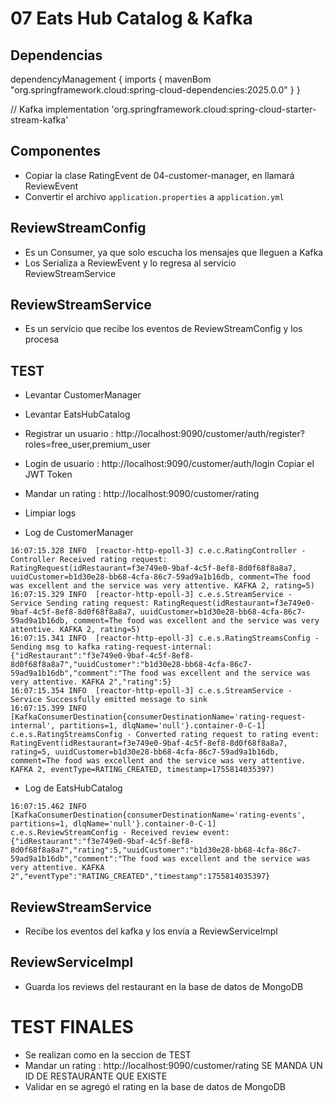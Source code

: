 # 07 Eats Hub Catalog & Kafka

## Dependencias
dependencyManagement {
    imports {
        mavenBom "org.springframework.cloud:spring-cloud-dependencies:2025.0.0"
    }
}

// Kafka
implementation 'org.springframework.cloud:spring-cloud-starter-stream-kafka'


## Componentes
- Copiar la clase RatingEvent de 04-customer-manager, en llamará ReviewEvent
- Convertir el archivo `application.properties` a `application.yml`

## ReviewStreamConfig
- Es un Consumer, ya que solo escucha los mensajes que lleguen a Kafka
- Los Serializa a ReviewEvent y lo regresa al servicio ReviewStreamService

## ReviewStreamService
- Es un servicio que recibe los eventos de ReviewStreamConfig y los procesa

## TEST
- Levantar CustomerManager
- Levantar EatsHubCatalog
- Registrar un usuario : http://localhost:9090/customer/auth/register?roles=free_user,premium_user
- Login de usuario : http://localhost:9090/customer/auth/login Copiar el JWT Token
- Mandar un rating : http://localhost:9090/customer/rating
- Limpiar logs

- Log de CustomerManager
```
16:07:15.328 INFO  [reactor-http-epoll-3] c.e.c.RatingController - Controller Received rating request: RatingRequest(idRestaurant=f3e749e0-9baf-4c5f-8ef8-8d0f68f8a8a7, uuidCustomer=b1d30e28-bb68-4cfa-86c7-59ad9a1b16db, comment=The food was excellent and the service was very attentive. KAFKA 2, rating=5)
16:07:15.329 INFO  [reactor-http-epoll-3] c.e.s.StreamService - Service Sending rating request: RatingRequest(idRestaurant=f3e749e0-9baf-4c5f-8ef8-8d0f68f8a8a7, uuidCustomer=b1d30e28-bb68-4cfa-86c7-59ad9a1b16db, comment=The food was excellent and the service was very attentive. KAFKA 2, rating=5)
16:07:15.341 INFO  [reactor-http-epoll-3] c.e.s.RatingStreamsConfig - Sending msg to kafka rating-request-internal: {"idRestaurant":"f3e749e0-9baf-4c5f-8ef8-8d0f68f8a8a7","uuidCustomer":"b1d30e28-bb68-4cfa-86c7-59ad9a1b16db","comment":"The food was excellent and the service was very attentive. KAFKA 2","rating":5}
16:07:15.354 INFO  [reactor-http-epoll-3] c.e.s.StreamService - Service Successfully emitted message to sink
16:07:15.399 INFO  [KafkaConsumerDestination{consumerDestinationName='rating-request-internal', partitions=1, dlqName='null'}.container-0-C-1] c.e.s.RatingStreamsConfig - Converted rating request to rating event: RatingEvent(idRestaurant=f3e749e0-9baf-4c5f-8ef8-8d0f68f8a8a7, rating=5, uuidCustomer=b1d30e28-bb68-4cfa-86c7-59ad9a1b16db, comment=The food was excellent and the service was very attentive. KAFKA 2, eventType=RATING_CREATED, timestamp=1755814035397)
```
- Log de EatsHubCatalog
```
16:07:15.462 INFO  [KafkaConsumerDestination{consumerDestinationName='rating-events', partitions=1, dlqName='null'}.container-0-C-1] c.e.s.ReviewStreamConfig - Received review event: {"idRestaurant":"f3e749e0-9baf-4c5f-8ef8-8d0f68f8a8a7","rating":5,"uuidCustomer":"b1d30e28-bb68-4cfa-86c7-59ad9a1b16db","comment":"The food was excellent and the service was very attentive. KAFKA 2","eventType":"RATING_CREATED","timestamp":1755814035397}
```

## ReviewStreamService
- Recibe los eventos del kafka y los envía a ReviewServiceImpl

## ReviewServiceImpl
- Guarda los reviews del restaurant en la base de datos de MongoDB

# TEST FINALES
- Se realizan como en la seccion de TEST
- Mandar un rating : http://localhost:9090/customer/rating  SE MANDA UN ID DE RESTAURANTE QUE EXISTE
- Validar en se agregó el rating en la base de datos de MongoDB





